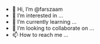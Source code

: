 - 👋 Hi, I’m @farszaam
- 👀 I’m interested in ...
- 🌱 I’m currently learning ...
- 💞️ I’m looking to collaborate on ...
- 📫 How to reach me ...

<!---
farszaam/farszaam is a ✨ special ✨ repository because its `README.md` (this file) appears on your GitHub profile.
You can click the Preview link to take a look at your changes.
--->
